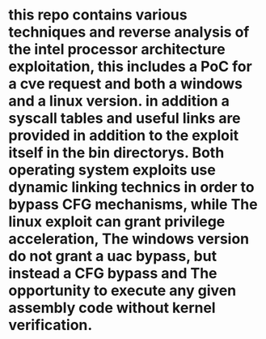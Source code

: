 # this repo contains various techniques and reverse analysis of the intel processor architecture exploitation, this includes a PoC for a cve request and both a windows and a linux version. in addition a syscall tables and useful links are provided in addition to the exploit itself in the bin directorys. Both operating system exploits use dynamic linking technics in order to bypass CFG mechanisms, while The linux exploit can grant privilege acceleration, The windows version do not grant a uac bypass, but instead a CFG bypass and The opportunity to execute any given assembly code without kernel verification.
